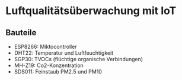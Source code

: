 # Luftqualitätsüberwachung mit IoT
## Bauteile
  * ESP8266: Miktocontroller
  * DHT22: Temperatur und Luftfeuchtigkeit
  * SGP30: TVOCs (flüchtige organische Verbindungen)
  * MH-Z19: Co2-Konzentration
  * SDS011: Feinstaub PM2.5 und PM10
